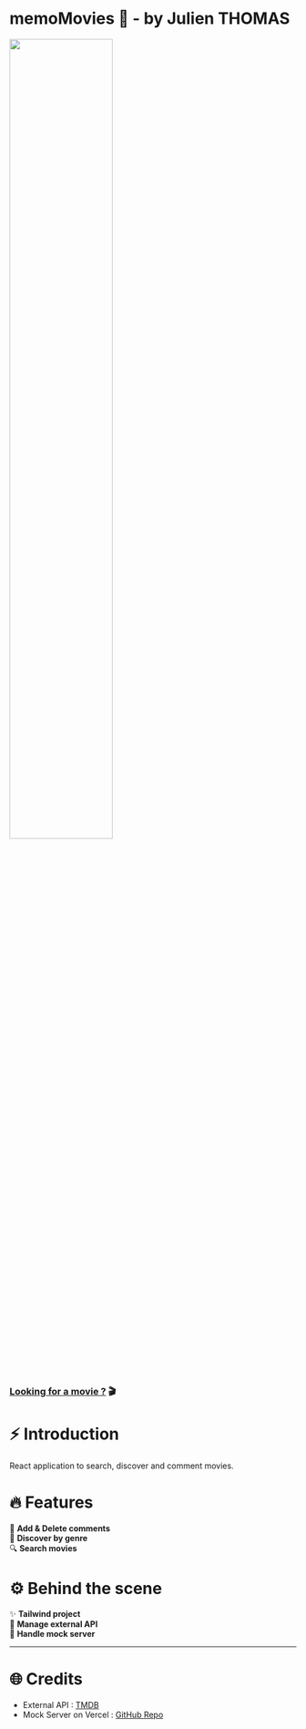# memoMovies 🍿 - by Julien THOMAS

<a href="https://memomovies-doncarlos.netlify.app/"><img src="./public/img-cover.png" width="60%" /></a>

### [Looking for a movie ?](https://memomovies-doncarlos.netlify.app/) 🎬

# ⚡️ Introduction

React application to search, discover and comment movies.

# 🔥 Features

💬 **Add & Delete comments** <br />
🔦 **Discover by genre** <br />
🔍 **Search movies** <br />

# ⚙️ Behind the scene

✨ **Tailwind project** <br />
🛜 **Manage external API** <br />
📂 **Handle mock server** <br />

---

# 🌐 Credits

- External API : [TMDB](https://developer.themoviedb.org/reference/intro/getting-started)
- Mock Server on Vercel : [GitHub Repo](https://github.com/kitloong/json-server-vercel)

<!--
Navbar button : doit être la même hauteur (pareil pour search) - même font pour toute la navbar - plus du tout de hover sur les boutons
Dark mode : garder la même taille de bouton
Navbar : border radius doit être le même sur dark button et search bar
Search bar color : look like disable with placeholder. mettre le gris plus clair ou le placeholder en noir sans bordure
Movie card effect inverse. Soit en hover, soit au clique: ça s'enfonce (shadow en bas, margin qui s'ajoute en active
Allmovie card background : il doit être gris en fon, et blanc sur la carte.
Taille fixe pour le dropdown menu (width en px)
Avoir une vraie pagination (en haut le nombre de résultats, en bas le nombre de pages ex:1/6)
Moviecard : Afficher une image sans logo lorsque undefined. On error event image react
Skeleton loading : array from length lors de la pagination
Lors du loading, mettre le footer en bas
Gestion erreur : renvoi vers la 404 lors d'un film qui n'existe pas

-- POUR LA PRESENTATION
ne pas rentrer dans la technique
Montrer en avant les différentiation comme :
API handler, tmdb avec la api clé, tailwind (dark, code organization)
-->

